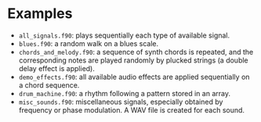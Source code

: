 # Examples

- `all_signals.f90`: plays sequentially each type of available signal.
- `blues.f90`: a random walk on a blues scale.
- `chords_and_melody.f90`: a sequence of synth chords is repeated, and the corresponding notes are played randomly by plucked strings (a double delay effect is applied).
- `demo_effects.f90`: all available audio effects are applied sequentially on a chord sequence.
- `drum_machine.f90`: a rhythm following a pattern stored in an array.
- `misc_sounds.f90`: miscellaneous signals, especially obtained by frequency or phase modulation. A WAV file is created for each sound.